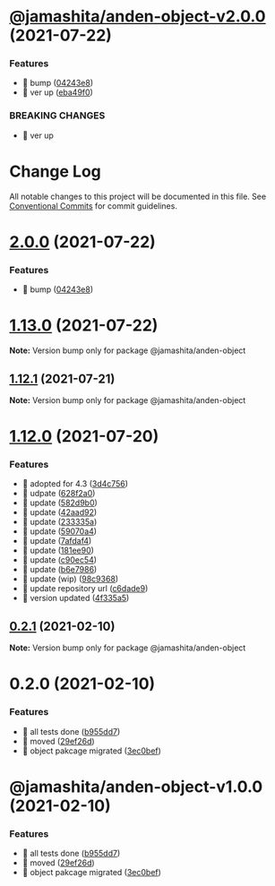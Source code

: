# [@jamashita/anden-object-v2.0.0](https://github.com/jamashita/anden/compare/@jamashita/anden-object-v1.11.0...@jamashita/anden-object-v2.0.0) (2021-07-22)


### Features

* 🎸 bump ([04243e8](https://github.com/jamashita/anden/commit/04243e869e329b77ae07ba84513ed50c41389db4))
* 🎸 ver up ([eba49f0](https://github.com/jamashita/anden/commit/eba49f0ff04f1695ff5f64c98d6ecf22be7ad236))


### BREAKING CHANGES

* 🧨 ver up

# Change Log

All notable changes to this project will be documented in this file.
See [Conventional Commits](https://conventionalcommits.org) for commit guidelines.

# [2.0.0](https://github.com/jamashita/anden.git/packages/object/compare/@jamashita/anden-object@1.12.1...@jamashita/anden-object@2.0.0) (2021-07-22)


### Features

* 🎸 bump ([04243e8](https://github.com/jamashita/anden.git/packages/object/commit/04243e869e329b77ae07ba84513ed50c41389db4))





# [1.13.0](https://github.com/jamashita/anden.git/packages/object/compare/@jamashita/anden-object@1.12.1...@jamashita/anden-object@1.13.0) (2021-07-22)

**Note:** Version bump only for package @jamashita/anden-object





## [1.12.1](https://github.com/jamashita/anden.git/packages/object/compare/@jamashita/anden-object@1.12.0...@jamashita/anden-object@1.12.1) (2021-07-21)

**Note:** Version bump only for package @jamashita/anden-object





# [1.12.0](https://github.com/jamashita/anden.git/packages/object/compare/@jamashita/anden-object@0.2.1...@jamashita/anden-object@1.12.0) (2021-07-20)


### Features

* 🎸 adopted for 4.3 ([3d4c756](https://github.com/jamashita/anden.git/packages/object/commit/3d4c7560067d29ce94e6ea01fd79e171ccd764e5))
* 🎸 udpate ([628f2a0](https://github.com/jamashita/anden.git/packages/object/commit/628f2a06a8966a1712899ef582f6ea10a8e12286))
* 🎸 update ([582d9b0](https://github.com/jamashita/anden.git/packages/object/commit/582d9b05fe4bb476388dc4ea4b6f830078a55299))
* 🎸 update ([42aad92](https://github.com/jamashita/anden.git/packages/object/commit/42aad92038213508827aa50287a9bdef153c7e97))
* 🎸 update ([233335a](https://github.com/jamashita/anden.git/packages/object/commit/233335a44b9e6c4015cfeb8578ba12d7cf253810))
* 🎸 update ([59070a4](https://github.com/jamashita/anden.git/packages/object/commit/59070a4b4b5240198df44cc9390423bedbe20f71))
* 🎸 update ([7afdaf4](https://github.com/jamashita/anden.git/packages/object/commit/7afdaf411f88984a9b170df4549fade07569a9a6))
* 🎸 update ([181ee90](https://github.com/jamashita/anden.git/packages/object/commit/181ee903f4e54a87120e534b790c48c69f1b426e))
* 🎸 update ([c90ec54](https://github.com/jamashita/anden.git/packages/object/commit/c90ec54e434d4ec3eebe404eacc78fe8c5e419be))
* 🎸 update ([b6e7986](https://github.com/jamashita/anden.git/packages/object/commit/b6e7986abb78e1ba62c2efe834081595e6ca7af3))
* 🎸 update (wip) ([98c9368](https://github.com/jamashita/anden.git/packages/object/commit/98c9368afd959c38d7e9d07cbda0658a12add0ba))
* 🎸 update repository url ([c6dade9](https://github.com/jamashita/anden.git/packages/object/commit/c6dade9fd10eb259cda87b1b9c88ad196e28776d))
* 🎸 version updated ([4f335a5](https://github.com/jamashita/anden.git/packages/object/commit/4f335a542a517369ceb7d041c315e5670475ece0))





## [0.2.1](https://github.com/jamashita/anden.git/packages/object/compare/@jamashita/anden-object@0.2.0...@jamashita/anden-object@0.2.1) (2021-02-10)

**Note:** Version bump only for package @jamashita/anden-object





# 0.2.0 (2021-02-10)


### Features

* 🎸 all tests done ([b955dd7](https://github.com/jamashita/anden.git/packages/object/commit/b955dd757cc19c309b36ff06b55725fec3e21cc0))
* 🎸 moved ([29ef26d](https://github.com/jamashita/anden.git/packages/object/commit/29ef26d9403ae718720fa9706f01c860b9a5d79a))
* 🎸 object pakcage migrated ([3ec0bef](https://github.com/jamashita/anden.git/packages/object/commit/3ec0befb7cd7fc35edb361706406a68f44f3335f))





# @jamashita/anden-object-v1.0.0 (2021-02-10)


### Features

* 🎸 all tests done ([b955dd7](https://github.com/jamashita/anden/commit/b955dd757cc19c309b36ff06b55725fec3e21cc0))
* 🎸 moved ([29ef26d](https://github.com/jamashita/anden/commit/29ef26d9403ae718720fa9706f01c860b9a5d79a))
* 🎸 object pakcage migrated ([3ec0bef](https://github.com/jamashita/anden/commit/3ec0befb7cd7fc35edb361706406a68f44f3335f))
